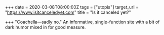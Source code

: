 +++
date = 2020-03-08T08:00:00Z
tags = ["utopia"]
target_url = "https://www.isitcanceledyet.com"
title = "Is it canceled yet?"

+++
"Coachella—sadly no." An informative, single-function site with a bit of dark humor mixed in for good measure.